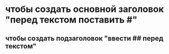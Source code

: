 # чтобы создать основной заголовок "перед текстом поставить #"
## чтобы создать подзаголовок "ввести ## перед текстом"

